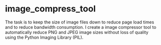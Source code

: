# image_compress_tool
The task is to keep the size of image files down to reduce page load times and to reduce bandwidth consumption. I create a image compressor tool to automatically reduce PNG and JPEG image sizes without loss of quality using the Python Imaging Library (PIL).
